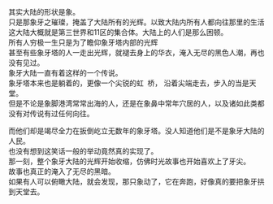 其实大陆的形状是象。  
只是那象牙之璀璨，掩盖了大陆所有的光辉。以致大陆内所有人都向往那里的生活  
这大陆大概就是第三世界和11区的集合体。大陆上的人们是那么困顿。  
所有人穷极一生只是为了瞻仰象牙塔内部的光辉  
甚至有些象牙塔的人一走出光辉，就褪去身上的华衣，淹入无尽的黑色人潮，再也没有见过。  
象牙大陆一直有着这样的一个传说。  
象牙塔本来也是躺着的，更像一个尖锐的虹  桥， 沿着尖端走去，步入的当是天堂。  
但是不论是象脚港湾常常出海的人，还是在象鼻中常年穴居的人，以及诸如此类都没有对传说有过任何向往。  

而他们却是竭尽全力在扳倒屹立无数年的象牙塔。没人知道他们是不是象牙大陆的人民。  
也没有想到这笑话一般的举动竟然真的实现了。  
那一刻，整个象牙大陆的光辉开始收缩，仿佛时光故事也开始喜欢上了牙尖。  
故事也真正的淹入了无尽的黑暗。  
如果有人可以俯瞰大陆，就会发现，那只象动了，它在奔跑，好像真的要把象牙拱到天堂去。  
